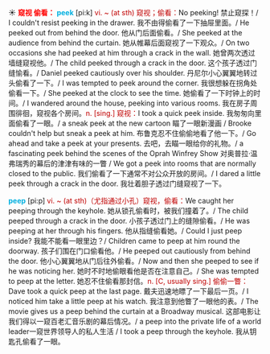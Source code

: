 ☀ <font color="red">**窥视 偷看：**</font>
<font color="sky blue">**peek**</font> [pi:k]
<font color="#c00000">vi. ~ (at sth) 窥视；偷看：</font>No peeking! 禁止窥探！/ I couldn't resist peeking in the drawer. 我不由得偷看了一下抽屉里面。/ He peeked out from behind the door. 他从门后面偷看。/ She peeked at the audience from behind the curtain. 她从帷幕后面窥视了一下观众。/ On two occasions she had peeked at him through a crack in the wall. 她曾两次透过墙缝窥视他。/ The child peeked through a crack in the door. 这个孩子透过门缝愉看。/ Daniel peeked cautiously over his shoulder. 丹尼尔小心翼翼地转过头偷看了一下。/ I was tempted to peek around the corner. 我很想躲在拐角处偷看一下。/ She peeked at the clock to see the time. 她偷看了一下时钟上的时间。/ I wandered around the house, peeking into various rooms. 我在房子周围徘徊，窥视各个房间。<font color="#c00000">n. [sing.] 窥视：</font>I took a quick peek inside. 我匆匆向里面偷看了一眼。/ a sneak peek at the new cartoon 瞄了一眼新漫画 / Brooke couldn't help but sneak a peek at him. 布鲁克忍不住偷偷地看了他一下。/ Go ahead and take a peek at your presents. 去吧，去瞄一眼给你的礼物。/ a fascinating peek behind the scenes of the Oprah Winfrey Show 对奥普拉·温弗瑞秀的幕后的津津有味的一瞥 / We got a peek into rooms that are normally closed to the public. 我们偷看了一下通常不对公众开放的房间。/ I dared a little peek through a crack in the door. 我壮着胆子透过门缝窥视了一下。

<font color="sky blue">**peep**</font> [pi:p]
<font color="#c00000">vi. ~ (at sth)（尤指通过小孔）窥视，偷看：</font>We caught her peeping through the keyhole. 她从锁孔偷看时，被我们撞着了。/ The child peeped through a crack in the door. 小孩子透过门上的缝隙偷看。/ He was peeping at her through his fingers. 他从指缝偷看她。/ Could I just peep inside? 我能不能看一眼里边？/ Children came to peep at him round the doorway. 孩子们围在门口偷看他。/ He peeped out cautiously from behind the door. 他小心翼翼地从门后往外偷看。/ Now and then she peeped to see if he was noticing her. 她时不时地偷眼看他是否在注意自己。/ She was tempted to peep at the letter. 她忍不住偷看那封信。<font color="#c00000">n. [C, usually sing.] 偷偷一瞥：</font>Dave took a quick peep at the last page. 戴夫迅速地瞟了一下最后一页。/ I noticed him take a little peep at his watch. 我注意到他瞥了一眼他的表。/ The movie gives us a peep behind the curtain at a Broadway musical. 这部电影让我们得以一窥百老汇音乐剧的幕后情况。/ a peep into the private life of a world leader一窥世界领导人的私人生活 / I took a peep through the keyhole. 我从钥匙孔偷看了一眼。






